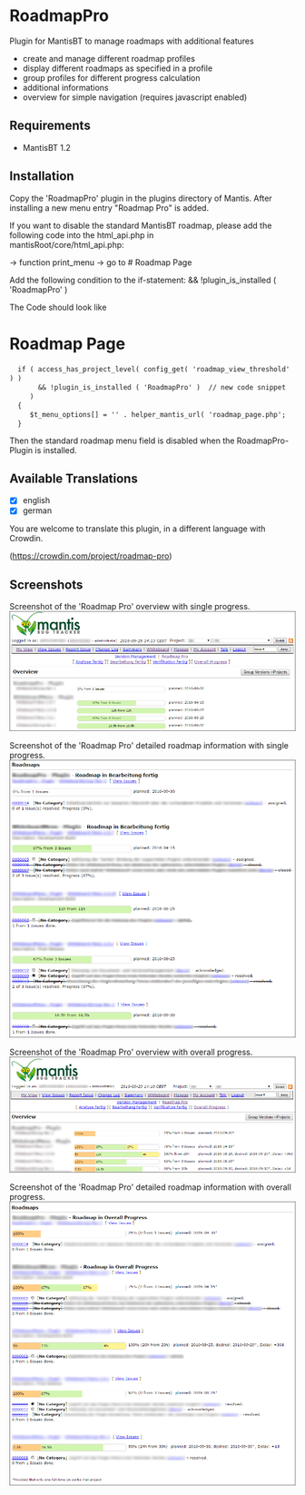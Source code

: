 RoadmapPro
==========

Plugin for MantisBT to manage roadmaps with additional features
+ create and manage different roadmap profiles
+ display different roadmaps as specified in a profile
+ group profiles for different progress calculation
+ additional informations
+ overview for simple navigation (requires javascript enabled)

Requirements
------------

+ MantisBT 1.2

Installation
------------

Copy the 'RoadmapPro' plugin in the plugins directory of Mantis. After installing a new menu entry "Roadmap Pro" is added.

If you want to disable the standard MantisBT roadmap, please add the following code into the html_api.php in  
  mantisRoot/core/html_api.php:  
 
  -> function print_menu -> go to # Roadmap Page  
 
  Add the following condition to the if-statement: && !plugin_is_installed ( 'RoadmapPro' )  

  The Code should look like

  # Roadmap Page
```
  if ( access_has_project_level( config_get( 'roadmap_view_threshold' ) ) 
       && !plugin_is_installed ( 'RoadmapPro' )  // new code snippet
     ) 
  {
     $t_menu_options[] = '' . helper_mantis_url( 'roadmap_page.php';
  }
```
  Then the standard roadmap menu field is disabled when the RoadmapPro-Plugin is installed. 

Available Translations
----------------------

- [x] english
- [x] german

You are welcome to translate this plugin, in a different language with Crowdin.

(https://crowdin.com/project/roadmap-pro)

Screenshots
-----------

Screenshot of the 'Roadmap Pro' overview with single progress.
![RoadmapPro Overview](/Images/roadmap_pro_spov.png?raw=true "")

Screenshot of the 'Roadmap Pro' detailed roadmap information with single progress.
![RoadmapPro Detailed View](/Images/roadmap_pro_spdv.png?raw=true "")

Screenshot of the 'Roadmap Pro' overview with overall progress.
![RoadmapPro Overview](/Images/roadmap_pro_opov.png?raw=true "")

Screenshot of the 'Roadmap Pro' detailed roadmap information with overall progress.
![RoadmapPro Detailed View](/Images/roadmap_pro_opdv.png?raw=true "")
